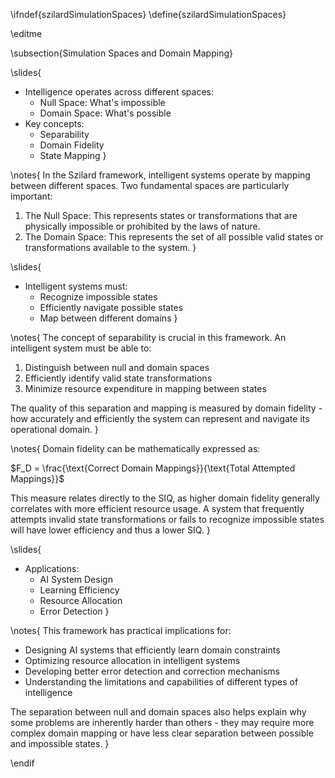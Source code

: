 \ifndef{szilardSimulationSpaces}
\define{szilardSimulationSpaces}

\editme

\subsection{Simulation Spaces and Domain Mapping}

\slides{
* Intelligence operates across different spaces:
    * Null Space: What's impossible
    * Domain Space: What's possible
* Key concepts:
    * Separability
    * Domain Fidelity
    * State Mapping
}

\notes{
In the Szilard framework, intelligent systems operate by mapping between different spaces. Two fundamental spaces are particularly important:

1. The Null Space: This represents states or transformations that are physically impossible or prohibited by the laws of nature.
2. The Domain Space: This represents the set of all possible valid states or transformations available to the system.
}

\slides{
* Intelligent systems must:
    * Recognize impossible states
    * Efficiently navigate possible states
    * Map between different domains
}

\notes{
The concept of separability is crucial in this framework. An intelligent system must be able to:

1. Distinguish between null and domain spaces
2. Efficiently identify valid state transformations
3. Minimize resource expenditure in mapping between states

The quality of this separation and mapping is measured by domain fidelity - how accurately and efficiently the system can represent and navigate its operational domain.
}

\notes{
Domain fidelity can be mathematically expressed as:

$F_D = \frac{\text{Correct Domain Mappings}}{\text{Total Attempted Mappings}}$

This measure relates directly to the SIQ, as higher domain fidelity generally correlates with more efficient resource usage. A system that frequently attempts invalid state transformations or fails to recognize impossible states will have lower efficiency and thus a lower SIQ.
}

\slides{
* Applications:
    * AI System Design
    * Learning Efficiency
    * Resource Allocation
    * Error Detection
}

\notes{
This framework has practical implications for:
* Designing AI systems that efficiently learn domain constraints
* Optimizing resource allocation in intelligent systems
* Developing better error detection and correction mechanisms
* Understanding the limitations and capabilities of different types of intelligence

The separation between null and domain spaces also helps explain why some problems are inherently harder than others - they may require more complex domain mapping or have less clear separation between possible and impossible states.
}

\endif 